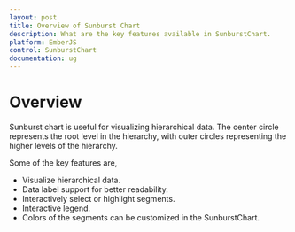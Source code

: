 ```yaml
---
layout: post
title: Overview of Sunburst Chart
description: What are the key features available in SunburstChart.
platform: EmberJS
control: SunburstChart
documentation: ug
---
```

# Overview

Sunburst chart is useful for visualizing hierarchical data. The center circle represents the root level in the hierarchy, with outer circles representing the higher levels of the hierarchy. 

Some of the key features are,
* Visualize hierarchical data.
* Data label support for better readability.
* Interactively select or highlight segments.
* Interactive legend.
* Colors of the segments can be customized in the SunburstChart.

